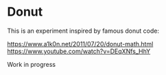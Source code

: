 # Donut

This is an experiment inspired by famous donut code:

https://www.a1k0n.net/2011/07/20/donut-math.html
https://www.youtube.com/watch?v=DEqXNfs_HhY

Work in progress